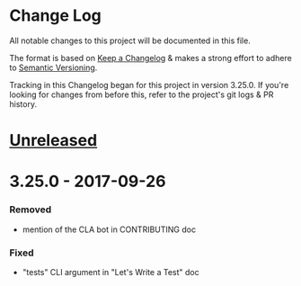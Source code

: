 # Change Log

All notable changes to this project will be documented in this file.

The format is based on
[Keep a Changelog](http://keepachangelog.com)
& makes a strong effort to adhere to
[Semantic Versioning](http://semver.org).

Tracking in this Changelog began for this project in version 3.25.0.
If you're looking for changes from before this, refer to the project's
git logs & PR history.

# [Unreleased](https://github.com/puppetlabs/beaker/compare/3.25.0...master)

# 3.25.0 - 2017-09-26

### Removed

- mention of the CLA bot in CONTRIBUTING doc

### Fixed

- "tests" CLI argument in "Let's Write a Test" doc
